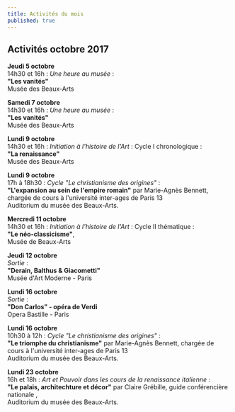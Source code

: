 ```yaml
---
title: Activités du mois
published: true
---
```



 

## Activités octobre 2017  

**Jeudi 5 octobre**  
14h30 et 16h :	 _Une heure au musée_ :  
**"Les vanités"**  
Musée des Beaux-Arts    

**Samedi 7 octobre**  
14h30 et 16h :	 _Une heure au musée_ :  
**"Les vanités"**  
Musée des Beaux-Arts 


 **Lundi 9 octobre**  
14h30 et 16h :	 _Initiation à l'histoire de l'Art_ : Cycle I chronologique :  
**"La renaissance"**  
Musée des Beaux-Arts  

**Lundi 9 octobre**  
17h à 18h30 :	 _Cycle "Le christianisme des origines"_ :  
 **"L'expansion au sein de l'empire romain"** par Marie-Agnès Bennett, chargée de cours à l'université inter-ages de Paris 13   
Auditorium du musée des Beaux-Arts.

**Mercredi 11 octobre**  
14h30 et 16h : 	_Initiation à l'histoire de l'Art_ : Cycle II thématique :  
**"Le néo-classicisme"**,  
Musée de Beaux-Arts

**Jeudi 12 octobre**  
				_Sortie_ :  
**"Derain, Balthus & Giacometti"**  
Musée d'Art Moderne - Paris  

**Lundi 16 octobre**  
				_Sortie_ :  
**"Don Carlos" - opéra de Verdi**  
Opera Bastille - Paris

**Lundi 16 octobre**   
10h30 à 12h : 	 _Cycle "Le christianisme des origines"_ :  
**"Le triomphe du christianisme"** par Marie-Agnès Bennett, chargée de cours à l'université inter-ages de Paris 13   
Auditorium du musée des Beaux-Arts.

**Lundi 23 octobre**   
16h et 18h : _Art et Pouvoir dans les cours de la renaissance italienne_ :  
**"Le palais, architechture et décor"** par Claire Grébille, guide conférencière nationale ,  
Auditorium du musée des Beaux-Arts.
